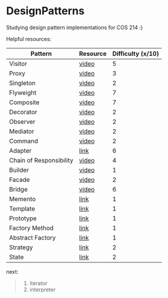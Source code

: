 # DesignPatterns
Studying design pattern implementations for COS 214 :)

Helpful resources:

| Pattern | Resource | Difficulty (x/10) | 
| ----------- | ----------- | ----------- |
| Visitor | [video](https://www.youtube.com/watch?v=DZPJdq4JfWE)| 5
| Proxy | [video](https://www.youtube.com/watch?v=NwaabHqPHeM) | 3
| Singleton | [video](https://www.youtube.com/watch?v=hUE_j6q0LTQ) | 2
| Flyweight | [video](https://www.youtube.com/watch?v=jAv2ZrTBXso) | 7
| Composite | [video](https://www.youtube.com/watch?v=wQndxfmPCTc) | 7
| Decorator | [video](https://www.youtube.com/watch?v=GCraGHx6gso) | 2
| Observer | [video](https://www.youtube.com/watch?v=_BpmfnqjgzQ) | 2
| Mediator | [video](https://www.youtube.com/watch?v=h8prqcBDIZ8) | 2
| Command | [video](https://www.youtube.com/watch?v=9qA5kw8dcSU) | 2
| Adapter | [link](https://www.geeksforgeeks.org/adapter-pattern/) | 6
| Chain of Responsibility | [video](https://www.youtube.com/watch?v=vzCVO7B6wYw&t=526s) | 4
| Builder | [video](https://www.youtube.com/watch?v=jAv2ZrTBXso) | 1
| Facade | [video](https://www.youtube.com/watch?v=B1Y8fcYrz5o) | 2
| Bridge | [video](https://www.youtube.com/watch?v=F1YQ7YRjttI) | 6
| Memento | [link](https://www.newthinktank.com/2012/10/memento-design-pattern-tutorial/) | 1
| Template | [link](https://www.newthinktank.com/2012/10/template-method-design-pattern-tutorial/) | 1
| Prototype | [link](https://www.newthinktank.com/2012/09/prototype-design-pattern-tutorial/) | 1
| Factory Method | [link](https://www.newthinktank.com/2012/09/factory-design-pattern-tutorial/) | 1
| Abstract Factory | [link](https://www.newthinktank.com/2012/09/abstract-factory-design-pattern/) | 1
| Strategy | [link](https://www.newthinktank.com/2012/08/strategy-design-pattern-tutorial/) | 2
| State | [link](https://www.newthinktank.com/2012/10/state-design-pattern-tutorial/) | 2


next:
> 1) iterator </br>
> 2) interpreter </br>
